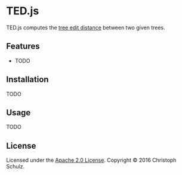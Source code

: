 # TED.js

TED.js computes the [tree edit distance](https://en.wikipedia.org/wiki/Edit_distance) between two given trees.

## Features

- TODO

## Installation

TODO

## Usage

TODO

## License

Licensed under the [Apache 2.0 License](https://www.apache.org/licenses/LICENSE-2.0). Copyright &copy; 2016 Christoph Schulz.
